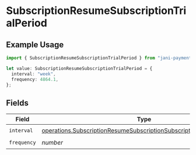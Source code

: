 # SubscriptionResumeSubscriptionTrialPeriod

## Example Usage

```typescript
import { SubscriptionResumeSubscriptionTrialPeriod } from "jani-payments/models/operations";

let value: SubscriptionResumeSubscriptionTrialPeriod = {
  interval: "week",
  frequency: 4864.1,
};
```

## Fields

| Field                                                                                                                                                          | Type                                                                                                                                                           | Required                                                                                                                                                       | Description                                                                                                                                                    |
| -------------------------------------------------------------------------------------------------------------------------------------------------------------- | -------------------------------------------------------------------------------------------------------------------------------------------------------------- | -------------------------------------------------------------------------------------------------------------------------------------------------------------- | -------------------------------------------------------------------------------------------------------------------------------------------------------------- |
| `interval`                                                                                                                                                     | [operations.SubscriptionResumeSubscriptionSubscriptionResponseInterval](../../models/operations/subscriptionresumesubscriptionsubscriptionresponseinterval.md) | :heavy_check_mark:                                                                                                                                             | N/A                                                                                                                                                            |
| `frequency`                                                                                                                                                    | *number*                                                                                                                                                       | :heavy_check_mark:                                                                                                                                             | N/A                                                                                                                                                            |